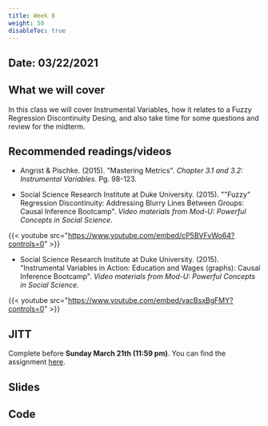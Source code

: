 ```yaml
---
title: Week 8
weight: 50
disableToc: true
---
```


## Date: 03/22/2021

## What we will cover

In this class we will cover Instrumental Variables, how it relates to a Fuzzy Regression Discontinuity Desing, and also take time for some questions and review for the midterm.  

## Recommended readings/videos

- Angrist & Pischke. (2015). "Mastering Metrics". *Chapter 3.1 and 3.2: Instrumental Variables*. Pg. 98-123. 

- Social Science Research Institute at Duke University. (2015). ""Fuzzy" Regression Discontinuity: Addressing Blurry Lines Between Groups: Causal Inference Bootcamp". *Video materials from Mod-U: Powerful Concepts in Social Science*.

{{< youtube src="https://www.youtube.com/embed/cP5BVFvWo64?controls=0" >}}

- Social Science Research Institute at Duke University. (2015). "Instrumental Variables in Action: Education and Wages (graphs): Causal Inference Bootcamp". *Video materials from Mod-U: Powerful Concepts in Social Science*.

{{< youtube src="https://www.youtube.com/embed/vacBsxBgFMY?controls=0" >}}


## JITT 

Complete before **Sunday March 21th (11:59 pm)**. You can find the assignment <a onclick="ga('send', 'event', 'External-Link','click','JITT6','0','Link');" href="https://forms.gle/8aVCRiGgPmiuuBkd8" target="_blank">here</a>.

## Slides

<!-- You can find the first slides for the class [here](https://sta235.netlify.app/Classes/Week3/1_PotentialOutcomes/sp2021_sta235_5_PotentialOutcomes.html):

{{< slides src="https://sta235.netlify.app/Classes/Week3/1_PotentialOutcomes/sp2021_sta235_5_PotentialOutcomes.html" >}} -->

## Code

<!-- [Here](https://github.com/maibennett/sta235/blob/main/exampleSite/content/Classes/Week3/1_PotentialOutcomes/code/sp2021_sta235_5_PO.R) is the R code we will review in class, with some additional data and questions. -->
